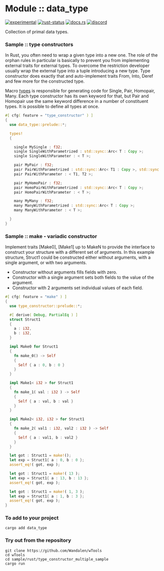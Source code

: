 # Module :: data_type
[![experimental](https://img.shields.io/badge/stability-experimental-orange.svg)](https://github.com/emersion/stability-badges#experimental) [![rust-status](https://github.com/Wandalen/wTools/actions/workflows/ModuleDataTypePush.yml/badge.svg)](https://github.com/Wandalen/wTools/actions/workflows/ModuleDataTypePush.yml) [![docs.rs](https://img.shields.io/docsrs/data_type?color=e3e8f0&logo=docs.rs)](https://docs.rs/data_type) [![discord](https://img.shields.io/discord/872391416519737405?color=e3e8f0&logo=discord&logoColor=e3e8f0)](https://discord.gg/JwTG6d2b)

Collection of primal data types.

### Sample :: type constructors

In Rust, you often need to wrap a given type into a new one.
The role of the orphan rules in particular is basically to prevent you from implementing external traits for external types.
To overcome the restriction developer usually wrap the external type into a tuple introducing a new type.
Type constructor does exactly that and auto-implement traits From, Into, Deref and few more for the constructed type.

Macro [types](https://docs.rs/type_constructor/latest/type_constructor/types/macro.types.html) is responsible for generating code for Single, Pair, Homopair, Many. Each type constructor has its own keyword for that, but Pair and Homopair use the same keyword difference in a number of constituent types. It is possible to define all types at once.

```rust
#[ cfg( feature = "type_constructor" ) ]
{
  use data_type::prelude::*;

  types!
  {

    single MySingle : f32;
    single SingleWithParametrized : std::sync::Arc< T : Copy >;
    single SingleWithParameter : < T >;

    pair MyPair : f32;
    pair PairWithParametrized : std::sync::Arc< T1 : Copy >, std::sync::Arc< T2 : Copy >;
    pair PairWithParameter : < T1, T2 >;

    pair MyHomoPair : f32;
    pair HomoPairWithParametrized : std::sync::Arc< T : Copy >;
    pair HomoPairWithParameter : < T >;

    many MyMany : f32;
    many ManyWithParametrized : std::sync::Arc< T : Copy >;
    many ManyWithParameter : < T >;

  }
}
```

### Sample :: make - variadic constructor

Implement traits [Make0], [Make1] up to MakeN to provide the interface to construct your structure with a different set of arguments.
In this example structure, Struct1 could be constructed either without arguments, with a single argument, or with two arguments.
- Constructor without arguments fills fields with zero.
- Constructor with a single argument sets both fields to the value of the argument.
- Constructor with 2 arguments set individual values of each field.

```rust
#[ cfg( feature = "make" ) ]
{
  use type_constructor::prelude::*;

  #[ derive( Debug, PartialEq ) ]
  struct Struct1
  {
    a : i32,
    b : i32,
  }

  impl Make0 for Struct1
  {
    fn make_0() -> Self
    {
      Self { a : 0, b : 0 }
    }
  }

  impl Make1< i32 > for Struct1
  {
    fn make_1( val : i32 ) -> Self
    {
      Self { a : val, b : val }
    }
  }

  impl Make2< i32, i32 > for Struct1
  {
    fn make_2( val1 : i32, val2 : i32 ) -> Self
    {
      Self { a : val1, b : val2 }
    }
  }

  let got : Struct1 = make!();
  let exp = Struct1{ a : 0, b : 0 };
  assert_eq!( got, exp );

  let got : Struct1 = make!( 13 );
  let exp = Struct1{ a : 13, b : 13 };
  assert_eq!( got, exp );

  let got : Struct1 = make!( 1, 3 );
  let exp = Struct1{ a : 1, b : 3 };
  assert_eq!( got, exp );
}
```

### To add to your project

``` shell
cargo add data_type
```

### Try out from the repository

``` shell test
git clone https://github.com/Wandalen/wTools
cd wTools
cd sample/rust/type_constructor_multiple_sample
cargo run
```
